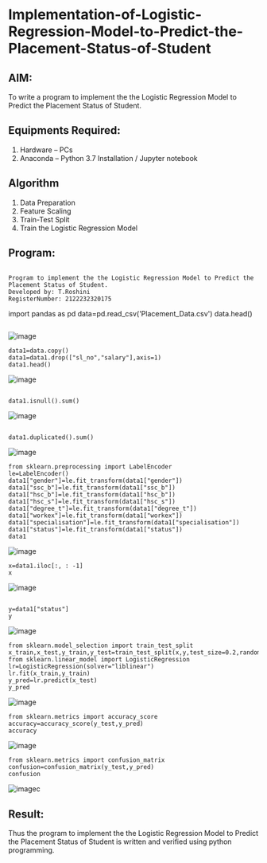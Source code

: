 # Implementation-of-Logistic-Regression-Model-to-Predict-the-Placement-Status-of-Student

## AIM:
To write a program to implement the the Logistic Regression Model to Predict the Placement Status of Student.

## Equipments Required:
1. Hardware – PCs
2. Anaconda – Python 3.7 Installation / Jupyter notebook

## Algorithm
1. Data Preparation
2. Feature Scaling
3. Train-Test Split
4. Train the Logistic Regression Model


## Program:
```

Program to implement the the Logistic Regression Model to Predict the Placement Status of Student.
Developed by: T.Roshini
RegisterNumber: 2122232320175

```

import pandas as pd
data=pd.read_csv('Placement_Data.csv')
data.head()
```
```
![image](https://github.com/user-attachments/assets/edb448ca-c2b6-4a2b-83df-b33f5e2af876)

```
data1=data.copy()
data1=data1.drop(["sl_no","salary"],axis=1)
data1.head()
```

![image](https://github.com/user-attachments/assets/34f8eba1-44cf-481b-b6f0-e86b7d671f92)
```

data1.isnull().sum()

```

![image](https://github.com/user-attachments/assets/f753433b-8ea8-4676-acb5-307c04b7a714)
```

data1.duplicated().sum()
```

![image](https://github.com/user-attachments/assets/6e787434-1a72-4b32-bc5c-6b0c03848dbf)

```
from sklearn.preprocessing import LabelEncoder
le=LabelEncoder()
data1["gender"]=le.fit_transform(data1["gender"])
data1["ssc_b"]=le.fit_transform(data1["ssc_b"])
data1["hsc_b"]=le.fit_transform(data1["hsc_b"])
data1["hsc_s"]=le.fit_transform(data1["hsc_s"])
data1["degree_t"]=le.fit_transform(data1["degree_t"])
data1["workex"]=le.fit_transform(data1["workex"])
data1["specialisation"]=le.fit_transform(data1["specialisation"])
data1["status"]=le.fit_transform(data1["status"])
data1

```
![image](https://github.com/user-attachments/assets/9c27dabf-e140-4aae-a03f-6dfeb4db46b3)

```
x=data1.iloc[:, : -1]
x
```
![image](https://github.com/user-attachments/assets/f5eb1a47-faa9-4faa-b9a7-e970b7d5f466)
```

y=data1["status"]
y
```
![image](https://github.com/user-attachments/assets/c1a90363-2667-44cc-8dc1-679b798571a9)

```
from sklearn.model_selection import train_test_split
x_train,x_test,y_train,y_test=train_test_split(x,y,test_size=0.2,random_state=0)
from sklearn.linear_model import LogisticRegression
lr=LogisticRegression(solver="liblinear")
lr.fit(x_train,y_train)
y_pred=lr.predict(x_test)
y_pred
```
![image](https://github.com/user-attachments/assets/b6584007-6ef9-4f44-b66f-8cfe86986a6c)
```
from sklearn.metrics import accuracy_score
accuracy=accuracy_score(y_test,y_pred)
accuracy
```
![image](https://github.com/user-attachments/assets/f99b136a-1a77-450e-9d64-e7d6dc0dacbb)
```
from sklearn.metrics import confusion_matrix
confusion=confusion_matrix(y_test,y_pred)
confusion
```
![image](https://github.com/user-attachments/assets/438d4c68-93ad-452b-8ef5-48ee17b90266)c


## Result:
Thus the program to implement the the Logistic Regression Model to Predict the Placement Status of Student is written and verified using python programming.



